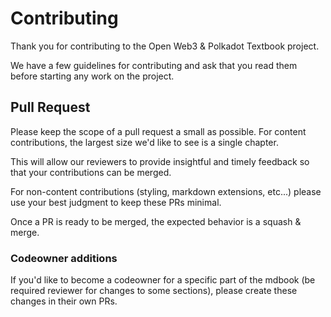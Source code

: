 # Contributing

Thank you for contributing to the Open Web3 & Polkadot Textbook project.

We have a few guidelines for contributing and ask that you read them before 
starting any work on the project.

## Pull Request

Please keep the scope of a pull request a small as possible. For content 
contributions, the largest size we'd like to see is a single chapter.

This will allow our reviewers to provide insightful and timely feedback so that 
your contributions can be merged.

For non-content contributions (styling, markdown extensions, etc...) please use 
your best judgment to keep these PRs minimal.

Once a PR is ready to be merged, the expected behavior is a squash & merge.

### Codeowner additions

If you'd like to become a codeowner for a specific part of the mdbook (be 
required reviewer for changes to some sections), please create these changes in 
their own PRs.
